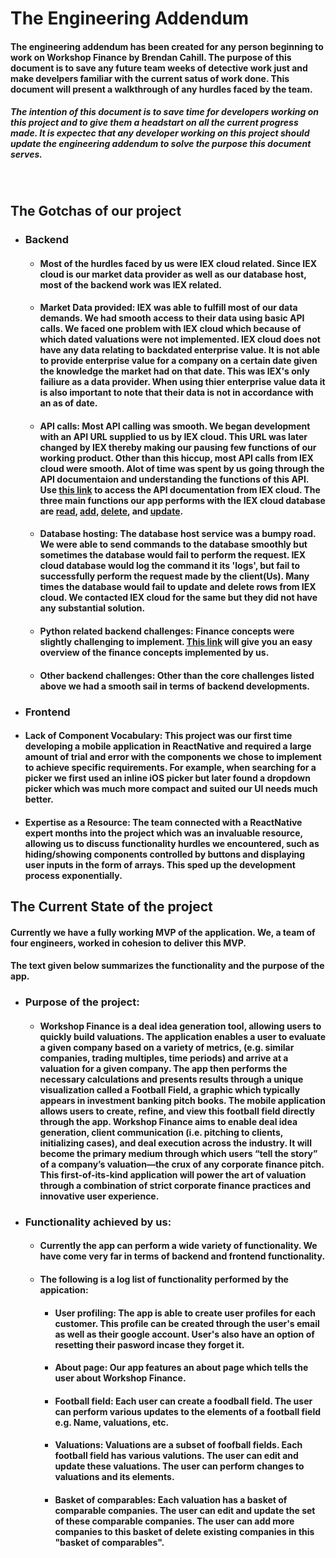 # The Engineering Addendum
#### The engineering addendum has been created for any person beginning to work on Workshop Finance by Brendan Cahill. The purpose of this document is to save any future team weeks of detective work just and make develpers familiar with the current satus of work done. This document will present a walkthrough of any hurdles faced by the team.
#####  The intention of this document is to save time for developers working on this project and to give them a headstart on all the current progress made. It is expectec that any developer working on this project should update the engineering addendum to solve the purpose this document serves. 

<br/>

## The Gotchas of our project
* ### Backend 
  * #### Most of the hurdles faced by us were IEX cloud related. Since IEX cloud is our market data provider as well as our database host, most of the backend work was IEX related. 


  * #### Market Data provided: IEX was able to fulfill most of our data demands. We had smooth access to their data using basic API calls. We faced one problem with IEX cloud which because of which dated valuations were not implemented. IEX cloud does not have any data relating to backdated enterprise value. It is not able to provide enterprise value for a company on a certain date given the knowledge the market had on that date. This was IEX's only failiure as a data provider. When using thier enterprise value data it is also important to note that their data is not in accordance with an as of date.  


  * #### API calls: Most API calling was smooth. We began development with an API URL supplied to us by IEX cloud. This URL was later changed by IEX thereby making our pausing few functions of our working product. Other than this hiccup, most API calls from IEX cloud were smooth. Alot of time was spent by us going through the API documentaion and understanding the functions of this API. Use [this link](https://link-url-here.org) to access the API documentation from IEX cloud. The three main functions our app performs with the IEX cloud database are [read](https://iexcloud.io/documentation/getting-started/write-and-read-data.html), [add](https://iexcloud.io/documentation/getting-started/write-and-read-data.html), [delete](https://iexcloud.io/docs/apperate-apis/data/delete-data), and [update](https://iexcloud.io/documentation/managing-your-data/update-data.html).

  * #### Database hosting: The database host service was a bumpy road. We were able to send commands to the database smoothly but sometimes the database would fail to perform the request. IEX cloud database would log the command it its 'logs', but fail to successfully perform the request made by the client(Us). Many times the database would fail to update and delete rows from IEX cloud. We contacted IEX cloud for the same but they did not have any substantial solution. 

  * #### Python related backend challenges: Finance concepts were slightly challenging to implement. [This link](https://www.investopedia.com/terms/c/comparable-company-analysis-cca.asp#:~:text=A%20comparable%20company%20analysis%20(CCA)%20is%20a%20process%20used%20to,%2C%20such%20as%20EV%2FEBITDA.) will give you an easy overview of the finance concepts implemented by us. 

  * #### Other backend challenges: Other than the core challenges listed above we had a smooth sail in terms of backend developments. 


* ### Frontend 
 * #### Lack of Component Vocabulary: This project was our first time developing a mobile application in ReactNative and required a large amount of trial and error with the components we chose to implement to achieve specific requirements. For example, when searching for a picker we first used an inline iOS picker but later found a dropdown picker which was much more compact and suited our UI needs much better.
 
 * #### Expertise as a Resource: The team connected with a ReactNative expert months into the project which was an invaluable resource, allowing us to discuss functionality hurdles we encountered, such as hiding/showing components controlled by buttons and displaying user inputs in the form of arrays. This sped up the development process exponentially.


## The Current State of the project
#### Currently we have a fully working MVP of the application. We, a team of four engineers, worked in cohesion to deliver this MVP. 
#### The text given below summarizes the functionality and the purpose of the app.
* ### Purpose of the project: 
  * #### Workshop Finance is a deal idea generation tool, allowing users to quickly build valuations. The application enables a user to evaluate a given company based on a variety of metrics, (e.g. similar companies, trading multiples, time periods) and arrive at a valuation for a given company. The app then performs the necessary calculations and presents results through a unique visualization called a Football Field, a graphic which typically appears in investment banking pitch books. The mobile application allows users to create, refine, and view this football field directly through the app. Workshop Finance aims to enable deal idea generation, client communication (i.e. pitching to clients, initializing cases), and deal execution across the industry. It will become the primary medium through which users “tell the story” of a company’s valuation—the crux of any corporate finance pitch. This first-of-its-kind application will power the art of valuation through a combination of strict corporate finance practices and innovative user experience.


* ### Functionality achieved by us: 
  * #### Currently the app can perform a wide variety of functionality. We have come very far in terms of backend and frontend functionality. 
  * #### The following is a log list of functionality performed by the appication: 

    * #### User profiling: The app is able to create user profiles for each customer. This profile can be created through the user's email as well as their google account. User's also have an option of resetting their pasword incase they forget it. 
    * #### About page: Our app features an about page which tells the user about Workshop Finance. 
    * #### Football field: Each user can create a foodball field. The user can perform various updates to the elements of a football field e.g. Name, valuations, etc. 
    * #### Valuations: Valuations are a subset of foofball fields. Each football field has various valutions. The user can edit and update these valuations. The user can perform changes to valuations and its elements.
    * #### Basket of comparables: Each valuation has a basket of comparable companies. The user can edit and update the set of these comparable companies. The user can add more companies to this basket of delete existing companies in this "basket of comparables".
